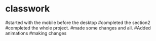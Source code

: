 # classwork
#started with the mobile before the desktop
#completed the section2
#completed the whole project.
#made some changes and all. 
#Added animations
#making changes